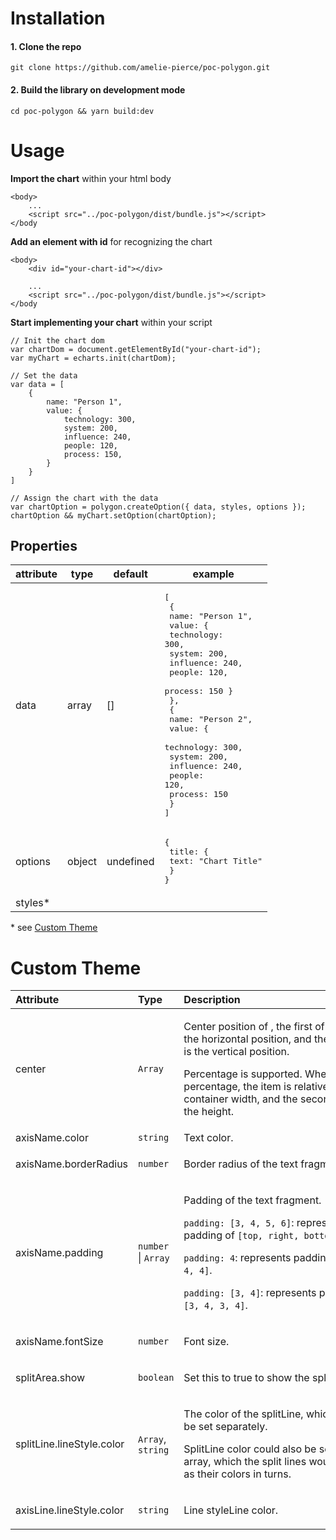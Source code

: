 
# Installation

#### 1. Clone the repo
`git clone https://github.com/amelie-pierce/poc-polygon.git`

#### 2. Build the library on development mode
`cd poc-polygon && yarn build:dev`
 
# Usage

**Import the chart** within your html body
```
<body>
	...
	<script src="../poc-polygon/dist/bundle.js"></script>
</body
```

**Add an element with id** for recognizing the chart
```
<body>
	<div id="your-chart-id"></div>

	...
	<script src="../poc-polygon/dist/bundle.js"></script>
</body
```

**Start implementing your chart** within your script

```
// Init the chart dom
var chartDom = document.getElementById("your-chart-id");
var myChart = echarts.init(chartDom);

// Set the data
var data = [
	{
		name: "Person 1",
		value: {
			technology: 300,
			system: 200,
			influence: 240,
			people: 120,
			process: 150,
		}
	}
]

// Assign the chart with the data
var chartOption = polygon.createOption({ data, styles, options });
chartOption && myChart.setOption(chartOption);
```

## Properties

|attribute|type|default|example|
|--|--|--|--|
|data|array|[]|<pre>[<br>	{<br>		name: "Person 1", <br>		value: { <br>			technology: 300, <br>			system: 200, <br>			influence: 240, <br>			people: 120, <br>			process: 150 }<br>	}, <br>	{ <br>		name: "Person 2", <br>		value: { <br>			technology: 300, <br>			system: 200, <br>			influence: 240, <br>			people: 120, <br>			process: 150 <br>	}<br>]</pre>|
|options|object|undefined|<pre>{<br>	title: {<br>		text: "Chart Title"<br>	}<br>}</pre>|
|styles*|

\* see [Custom Theme](https://github.com/nnnghia98/poc-polygon?tab=readme-ov-file#custom-theme)

# Custom Theme

| Attribute             | Type              | Description                                                                                                                                                                                                                                                                                  | Default Value  |
| :-------------------- | :---------------- | :------------------------------------------------------------------------------------------------------------------------------------------------------------------------------------------------------------------------------------------------------------------------------------------- | :------------- |
| center                | `Array`           | <div style="width:300px"> <p>Center position of , the first of which is the horizontal position, and the second is the vertical position. </p> <p>Percentage is supported. When set in percentage, the item is relative to the container width, and the second item to the height.</p></div> | ['50%', '50%'] |  |
| axisName.color        | `string`           | <div style="width:300px"> Text color. </div>                                                                                                                                                                                                                                                 | 'black'        |
| axisName.borderRadius | `number`          | <div style="width:300px"> <p>Border radius of the text fragment.</p></div>                                                                                                                                                                                                                   | 3              |
| axisName.padding      | `number` \| `Array` | <div style="width:300px"> <p>Padding of the text fragment.</p> <p>`padding: [3, 4, 5, 6]`: represents padding of `[top, right, bottom, left]`</p> <p>`padding: 4`: represents padding: `[4, 4, 4, 4]`.</p> <p>`padding: [3, 4]`: represents padding: `[3, 4, 3, 4]`.</p></div>                 | [3, 5]         |
| axisName.fontSize     | `number`          | <div style="width:300px"> <p>Font size.</p></div>                                                                                                                                                                                                                                             | 20             |
| splitArea.show        | `boolean`         | <div style="width:300px"> <p>Set this to true to show the splitArea.</p> </div>                                                                                                                                                                                                              | false          |
| splitLine.lineStyle.color        | `Array`, `string`         | <div style="width:300px"> <p>The color of the splitLine, which could be set separately.</p> <p>SplitLine color could also be set in color array, which the split lines would take as their colors in turns.</p> </div>                                                                                                                                                                                                               | ["transparent", "transparent", "transparent", "transparent", "transparent", "transparent", "black"]          |
| axisLine.lineStyle.color        | `string`         | <div style="width:300px"> <p>Line styleLine color.</p> </div>                                                                                                                                                                                                              | 'black'          |
